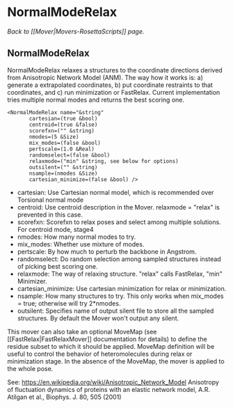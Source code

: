 # NormalModeRelax
*Back to [[Mover|Movers-RosettaScripts]] page.*
## NormalModeRelax

NormalModeRelax relaxes a structures to the coordinate directions derived from Anisotropic Network Model (ANM). The way how it works is: a) generate a extrapolated coordinates, b) put coordinate restraints to that coordinates, and c) run minimization or FastRelax. Current implementation tries multiple normal modes and returns the best scoring one. 

```
<NormalModeRelax name="&string"
       cartesian=(true &bool)
       centroid=(true &false)
       scorefxn=("" &string)
       nmodes=(5 &Size)
       mix_modes=(false &bool)
       pertscale=(1.0 &Real)
       randomselect=(false &bool)
       relaxmode=("min" &string, see below for options)
       outsilent=("" &string)
       nsample=(nmodes &Size)
       cartesian_minimize=(false &bool) />
```

-   cartesian: Use Cartesian normal model, which is recommended over Torsional normal mode 
-   centroid: Use centroid description in the Mover. relaxmode = "relax" is prevented in this case.  
-   scorefxn: Scorefxn to relax poses and select among multiple solutions. For centroid mode, stage4
-   nmodes: How many normal modes to try.
-   mix\_modes: Whether use mixture of modes.
-   pertscale: By how much to perturb the backbone in Angstrom. 
-   randomselect: Do random selection among sampled structures instead of picking best scoring one.
-   relaxmode: The way of relaxing structure. "relax" calls FastRelax, "min" Minimizer.  
-   cartesian\_minimize: Use cartesian minimization for relax or minimization.
-   nsample: How many structures to try. This only works when mix_modes = true; otherwise will try 2*nmodes.
-   outsilent: Specifies name of output silent file to store all the sampled structures. By default the Mover won't output any silent. 

This mover can also take an optional MoveMap (see [[FastRelax|FastRelaxMover]] documentation for details) to define the residue subset to which it should be applied. MoveMap definition will be useful to control the behavior of heteromolecules during relax or minimization stage.  In the absence of the MoveMap, the mover is applied to the whole pose.

See:
https://en.wikipedia.org/wiki/Anisotropic_Network_Model
Anisotropy of fluctuation dynamics of proteins with an elastic network model, A.R. Atilgan et al., Biophys. J. 80, 505 (2001)


